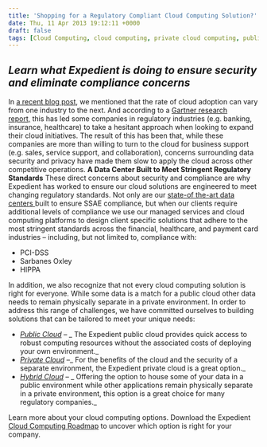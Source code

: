 ```yaml
---
title: 'Shopping for a Regulatory Compliant Cloud Computing Solution?'
date: Thu, 11 Apr 2013 19:12:11 +0000
draft: false
tags: [Cloud Computing, cloud computing, private cloud computing, public cloud computing, compliance, hybrid cloud computing, Jon Rosenson]
---
```


**_Learn what Expedient is doing to ensure security and eliminate compliance concerns_**
----------------------------------------------------------------------------------------

In [a recent blog post](https://www.expedient.com/how-cloud-computing-adoption-varies-across-industries/ "How Cloud Computing Adoption Varies Across Industries"), we mentioned that the rate of cloud adoption can vary from one industry to the next. And according to a [Gartner research report,](http://www.gartner.com/id=2027216) this has led some companies in regulatory industries (e.g. banking, insurance, healthcare) to take a hesitant approach when looking to expand their cloud initiatives. The result of this has been that, while these companies are more than willing to turn to the cloud for business support (e.g. sales, service support, and collaboration), concerns surrounding data security and privacy have made them slow to apply the cloud across other competitive operations. **A Data Center Built to Meet Stringent Regulatory Standards** These direct concerns about security and compliance are why Expedient has worked to ensure our cloud solutions are engineered to meet changing regulatory standards. Not only are our [state-of the-art data centers ](https://www.expedient.com/the-data-centers/ "Data Centers")built to ensure SSAE compliance, but when our clients require additional levels of compliance we use our managed services and cloud computing platforms to design client specific solutions that adhere to the most stringent standards across the financial, healthcare, and payment card industries – including, but not limited to, compliance with:

*   PCI-DSS
*   Sarbanes Oxley
*   HIPPA

In addition, we also recognize that not every cloud computing solution is right for everyone. While some data is a match for a public cloud other data needs to remain physically separate in a private environment. In order to address this range of challenges, we have committed ourselves to building solutions that can be tailored to meet your unique needs:

*   [_Public Cloud_](https://www.expedient.com/cloud-computing/public-cloud-computing/ "Public") _–_ _ The Expedient public cloud provides quick access to robust computing resources without the associated costs of deploying your own environment._
*   [_Private Cloud_](https://www.expedient.com/cloud-computing/private-cloud-computing/ "Private") _–__ For the benefits of the cloud and the security of a separate environment, the Expedient private cloud is a great option._
*   [_Hybrid Cloud_](https://www.expedient.com/cloud-computing/hybrid-cloud-computing/ "Hybrid") _–_ _ Offering the option to house some of your data in a public environment while other applications remain physically separate in a private environment, this option is a great choice for many regulatory companies._

Learn more about your cloud computing options. Download the Expedient [Cloud Computing Roadmap](http://go.expedient.com/l/12902/2012-06-13/vqw2) to uncover which option is right for your company.